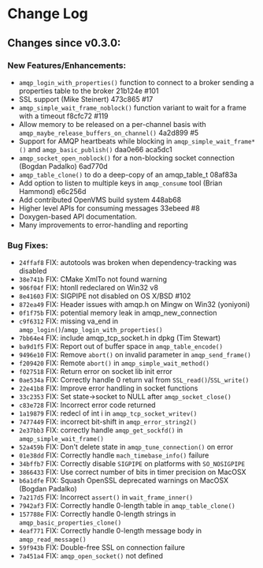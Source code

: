 # Change Log

## Changes since v0.3.0:
### New Features/Enhancements:
- `amqp_login_with_properties()` function to connect to a broker sending a
   properties table to the broker 21b124e #101
- SSL support (Mike Steinert) 473c865 #17
- `amqp_simple_wait_frame_noblock()` function variant to wait for a frame
   with a timeout f8cfc72 #119
- Allow memory to be released on a per-channel basis with
   `amqp_maybe_release_buffers_on_channel()` 4a2d899 #5
- Support for AMQP heartbeats while blocking in `amqp_simple_wait_frame*()`
   and `amqp_basic_publish()` daa0e66 aca5dc1
- `amqp_socket_open_noblock()` for a non-blocking socket connection
   (Bogdan Padalko) 6ad770d
- `amqp_table_clone()` to do a deep-copy of an amqp_table_t 08af83a
- Add option to listen to multiple keys in `amqp_consume` tool (Brian Hammond) e6c256d
- Add contributed OpenVMS build system 448ab68
- Higher level APIs for consuming messages 33ebeed #8
- Doxygen-based API documentation.
- Many improvements to error-handling and reporting

### Bug Fixes:
- `24ffaf8` FIX: autotools was broken when dependency-tracking was disabled
- `38e741b` FIX: CMake XmlTo not found warning
- `906f04f` FIX: htonll redeclared on Win32 v8
- `8e41603` FIX: SIGPIPE not disabled on OS X/BSD #102
- `872ea49` FIX: Header issues with amqp.h on Mingw on Win32 (yoniyoni)
- `0f1f75b` FIX: potential memory leak in amqp_new_connection
- `c9f6312` FIX: missing va_end in `amqp_login()`/`amqp_login_with_properties()`
- `7bb64e4` FIX: include amqp_tcp_socket.h in dpkg (Tim Stewart)
- `ba9d1f5` FIX: Report out of buffer space in `amqp_table_encode()`
- `9496e10` FIX: Remove `abort()` on invalid parameter in `amqp_send_frame()`
- `f209420` FIX: Remote `abort()` in `amqp_simple_wait_method()`
- `f027518` FIX: Return error on socket lib init error
- `0ae534a` FIX: Correctly handle 0 return val from `SSL_read()`/`SSL_write()`
- `22e41b8` FIX: Improve error handling in socket functions
- `33c2353` FIX: Set state->socket to NULL after `amqp_socket_close()`
- `c83e728` FIX: Incorrect error code returned
- `1a19879` FIX: redecl of int i in `amqp_tcp_socket_writev()`
- `7477449` FIX: incorrect bit-shift in `amqp_error_string2()`
- `2e37bb3` FIX: correctly handle `amqp_get_sockfd()` in `amqp_simple_wait_frame()`
- `52a459b` FIX: Don't delete state in `amqp_tune_connection()` on error
- `01e38dd` FIX: Correctly handle `mach_timebase_info()` failure
- `34bffb7` FIX: Correctly disable `SIGPIPE` on platforms with `SO_NOSIGPIPE`
- `3866433` FIX: Use correct number of bits in timer precision on MacOSX
- `b6a1dfe` FIX: Squash OpenSSL deprecated warnings on MacOSX (Bogdan Padalko)
- `7a217d5` FIX: Incorrect `assert()` in `wait_frame_inner()`
- `7942af3` FIX: Correctly handle 0-length table in `amqp_table_clone()`
- `157788e` FIX: Correctly handle 0-length strings in `amqp_basic_properties_clone()`
- `4eaf771` FIX: Correctly handle 0-length message body in `amqp_read_message()`
- `59f943b` FIX: Double-free SSL on connection failure
- `7a451a4` FIX: `amqp_open_socket()` not defined
